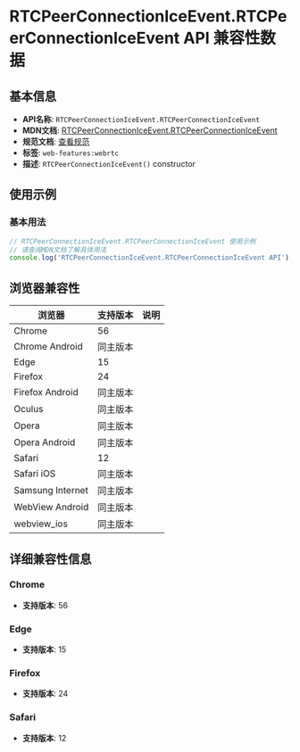 # RTCPeerConnectionIceEvent.RTCPeerConnectionIceEvent API 兼容性数据

## 基本信息

- **API名称**: `RTCPeerConnectionIceEvent.RTCPeerConnectionIceEvent`
- **MDN文档**: [RTCPeerConnectionIceEvent.RTCPeerConnectionIceEvent](https://developer.mozilla.org/docs/Web/API/RTCPeerConnectionIceEvent/RTCPeerConnectionIceEvent)
- **规范文档**: [查看规范](https://w3c.github.io/webrtc-pc/#dom-rtcpeerconnectioniceevent-constructor)
- **标签**: `web-features:webrtc`
- **描述**: `RTCPeerConnectionIceEvent()` constructor

## 使用示例

### 基本用法

```javascript
// RTCPeerConnectionIceEvent.RTCPeerConnectionIceEvent 使用示例
// 请查阅MDN文档了解具体用法
console.log('RTCPeerConnectionIceEvent.RTCPeerConnectionIceEvent API');
```

## 浏览器兼容性

| 浏览器 | 支持版本 | 说明 |
|--------|----------|------|
| Chrome | 56 |  |
| Chrome Android | 同主版本 |  |
| Edge | 15 |  |
| Firefox | 24 |  |
| Firefox Android | 同主版本 |  |
| Oculus | 同主版本 |  |
| Opera | 同主版本 |  |
| Opera Android | 同主版本 |  |
| Safari | 12 |  |
| Safari iOS | 同主版本 |  |
| Samsung Internet | 同主版本 |  |
| WebView Android | 同主版本 |  |
| webview_ios | 同主版本 |  |

## 详细兼容性信息

### Chrome

- **支持版本**: 56

### Edge

- **支持版本**: 15

### Firefox

- **支持版本**: 24

### Safari

- **支持版本**: 12

